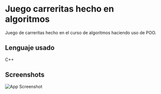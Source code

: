 # Juego carreritas hecho en algoritmos

Juego de carreritas hecho en el curso de algoritmos haciendo uso de POO.

## Lenguaje usado
C++

## Screenshots

![App Screenshot](https://images.unsplash.com/photo-1619410283995-43d9134e7656?ixlib=rb-1.2.1&ixid=MnwxMjA3fDB8MHxwaG90by1wYWdlfHx8fGVufDB8fHx8&auto=format&fit=crop&w=1170&q=80)
